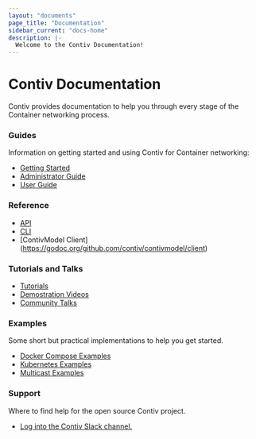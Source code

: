```yaml
---
layout: "documents"
page_title: "Documentation"
sidebar_current: "docs-home"
description: |-
  Welcome to the Contiv Documentation!
---
```

# Contiv Documentation

Contiv provides documentation to help you through every stage of the Container networking process. 


### Guides
Information on getting started and using Contiv for Container networking:

- [Getting Started](/documents/gettingStarted)
- [Administrator Guide](/documents/admin)
- [User Guide](/documents/networking)

### Reference 

- [API](/documents/api/contiv.html)
- [CLI](/documents/reference/netctlcli.html)
- [ContivModel Client] (https://godoc.org/github.com/contiv/contivmodel/client)

### Tutorials and Talks
- [Tutorials](/documents/tutorials)
- [Demostration Videos](/documents/demos)
- [Community Talks](/documents/talks)

### Examples
Some short but practical implementations to help you get started.

- [Docker Compose Examples](/documents/samples)
- [Kubernetes Examples](/documents/samples)
- [Multicast Examples](/documents/samples)


### Support
Where to find help for the open source Contiv project.

- <a href="https://contiv.herokuapp.com" target="_blank"> Log into the Contiv Slack channel.</a>
